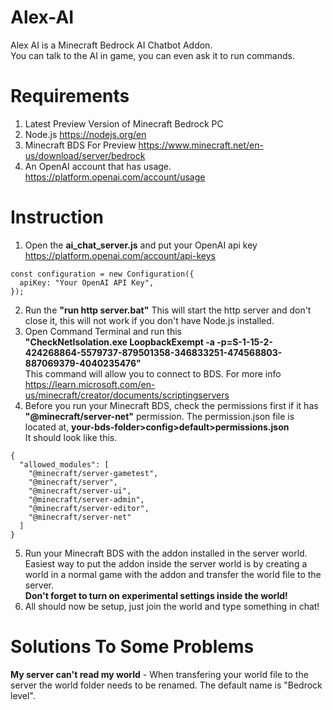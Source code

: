 # Alex-AI
Alex AI is a Minecraft Bedrock AI Chatbot Addon.\
You can talk to the AI in game, you can even ask it to run commands.
# Requirements
1. Latest Preview Version of Minecraft Bedrock PC
2. Node.js https://nodejs.org/en
3. Minecraft BDS For Preview https://www.minecraft.net/en-us/download/server/bedrock
4. An OpenAI account that has usage. https://platform.openai.com/account/usage

# Instruction
1. Open the **ai_chat_server.js** and put your OpenAI api key\
https://platform.openai.com/account/api-keys
```
const configuration = new Configuration({
  apiKey: "Your OpenAI API Key",
});
```
2. Run the **"run http server.bat"**
This will start the http server and don't close it, this will not work if you don't have Node.js installed.
3. Open Command Terminal and run this\
**"CheckNetIsolation.exe LoopbackExempt -a -p=S-1-15-2-424268864-5579737-879501358-346833251-474568803-887069379-4040235476"**\
This command will allow you to connect to BDS. For more info https://learn.microsoft.com/en-us/minecraft/creator/documents/scriptingservers
4. Before you run your Minecraft BDS, check the permissions first if it has **"@minecraft/server-net"** permission.
The permission.json file is located at, **your-bds-folder>config>default>permissions.json**\
It should look like this.
```
{
  "allowed_modules": [
    "@minecraft/server-gametest",
    "@minecraft/server",
    "@minecraft/server-ui",
    "@minecraft/server-admin",
    "@minecraft/server-editor",
    "@minecraft/server-net"
  ]
}

```
5. Run your Minecraft BDS with the addon installed in the server world.
Easiest way to put the addon inside the server world is by creating a world in a normal game with the addon and transfer the world file to the server.\
**Don't forget to turn on experimental settings inside the world!**
6. All should now be setup, just join the world and type something in chat!

# Solutions To Some Problems
**My server can't read my world** - When transfering your world file to the server the world folder needs to be renamed. The default name is "Bedrock level".



